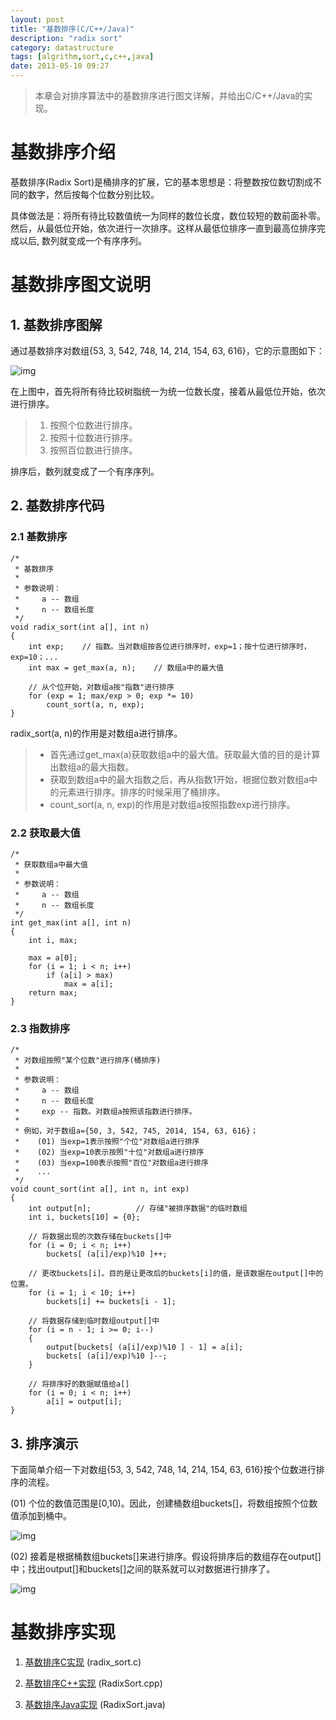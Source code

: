 ```yaml
---
layout: post
title: "基数排序(C/C++/Java)"
description: "radix sort"
category: datastructure
tags: [algrithm,sort,c,c++,java]
date: 2013-05-10 09:27
---
```




> 本章会对排序算法中的基数排序进行图文详解，并给出C/C++/Java的实现。



# 基数排序介绍

基数排序(Radix Sort)是桶排序的扩展，它的基本思想是：将整数按位数切割成不同的数字，然后按每个位数分别比较。

具体做法是：将所有待比较数值统一为同样的数位长度，数位较短的数前面补零。然后，从最低位开始，依次进行一次排序。这样从最低位排序一直到最高位排序完成以后, 数列就变成一个有序序列。




# 基数排序图文说明

## 1. 基数排序图解

通过基数排序对数组{53, 3, 542, 748, 14, 214, 154, 63, 616}，它的示意图如下：

![img](/media/pic/datastruct_algrithm/algrithm/radix_01.jpg)

在上图中，首先将所有待比较树脂统一为统一位数长度，接着从最低位开始，依次进行排序。

> 1. 按照个位数进行排序。
> 2. 按照十位数进行排序。
> 3. 按照百位数进行排序。

排序后，数列就变成了一个有序序列。


## 2. 基数排序代码

### 2.1 基数排序

    /*
     * 基数排序
     *
     * 参数说明：
     *     a -- 数组
     *     n -- 数组长度
     */
    void radix_sort(int a[], int n)
    {
        int exp;	// 指数。当对数组按各位进行排序时，exp=1；按十位进行排序时，exp=10；...
        int max = get_max(a, n);	// 数组a中的最大值

        // 从个位开始，对数组a按"指数"进行排序
        for (exp = 1; max/exp > 0; exp *= 10)
            count_sort(a, n, exp);
    }

radix_sort(a, n)的作用是对数组a进行排序。

> + 首先通过get_max(a)获取数组a中的最大值。获取最大值的目的是计算出数组a的最大指数。  
> + 获取到数组a中的最大指数之后，再从指数1开始，根据位数对数组a中的元素进行排序。排序的时候采用了桶排序。  
> + count_sort(a, n, exp)的作用是对数组a按照指数exp进行排序。 

### 2.2 获取最大值 

    /* 
     * 获取数组a中最大值
     *
     * 参数说明：
     *     a -- 数组
     *     n -- 数组长度
     */
    int get_max(int a[], int n)
    {
        int i, max;

        max = a[0];
        for (i = 1; i < n; i++)
            if (a[i] > max)
                max = a[i];
        return max;
    }

### 2.3 指数排序

    /*
     * 对数组按照"某个位数"进行排序(桶排序)
     *
     * 参数说明：
     *     a -- 数组
     *     n -- 数组长度
     *     exp -- 指数。对数组a按照该指数进行排序。
     *
     * 例如，对于数组a={50, 3, 542, 745, 2014, 154, 63, 616}；
     *    (01) 当exp=1表示按照"个位"对数组a进行排序
     *    (02) 当exp=10表示按照"十位"对数组a进行排序
     *    (03) 当exp=100表示按照"百位"对数组a进行排序
     *    ...
     */
    void count_sort(int a[], int n, int exp)
    {
        int output[n]; 			// 存储"被排序数据"的临时数组
        int i, buckets[10] = {0};

        // 将数据出现的次数存储在buckets[]中
        for (i = 0; i < n; i++)
            buckets[ (a[i]/exp)%10 ]++;

        // 更改buckets[i]。目的是让更改后的buckets[i]的值，是该数据在output[]中的位置。
        for (i = 1; i < 10; i++)
            buckets[i] += buckets[i - 1];

        // 将数据存储到临时数组output[]中
        for (i = n - 1; i >= 0; i--)
        {
            output[buckets[ (a[i]/exp)%10 ] - 1] = a[i];
            buckets[ (a[i]/exp)%10 ]--;
        }

        // 将排序好的数据赋值给a[]
        for (i = 0; i < n; i++)
            a[i] = output[i];
    }


## 3. 排序演示

下面简单介绍一下对数组{53, 3, 542, 748, 14, 214, 154, 63, 616}按个位数进行排序的流程。

(01) 个位的数值范围是[0,10)。因此，创建桶数组buckets[]，将数组按照个位数值添加到桶中。

![img](/media/pic/datastruct_algrithm/algrithm/radix_02.jpg)

(02) 接着是根据桶数组buckets[]来进行排序。假设将排序后的数组存在output[]中；找出output[]和buckets[]之间的联系就可以对数据进行排序了。

![img](/media/pic/datastruct_algrithm/algrithm/radix_03.jpg)



# 基数排序实现
1. [基数排序C实现][link_radixsort_c] (radix_sort.c)

2. [基数排序C++实现][link_radixsort_cplus] (RadixSort.cpp)

3. [基数排序Java实现][link_radixsort_java] (RadixSort.java)




[link_radixsort_c]: https://github.com/wangkuiwu/datastructs_and_algorithm/blob/master/source/algrightm/sort/radix_sort/c/radix_sort.c
[link_radixsort_cplus]: https://github.com/wangkuiwu/datastructs_and_algorithm/blob/master/source/algrightm/sort/radix_sort/cplus/RadixSort.cpp
[link_radixsort_java]: https://github.com/wangkuiwu/datastructs_and_algorithm/blob/master/source/algrightm/sort/radix_sort/java/RadixSort.java
